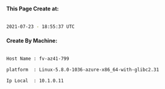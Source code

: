 
   
#### This Page Create at:

```bash

2021-07-23 - 18:55:37 UTC

```

#### Create By Machine:

```bash

Host Name : fv-az41-799

platform  : Linux-5.8.0-1036-azure-x86_64-with-glibc2.31

Ip Local  : 10.1.0.11

```


